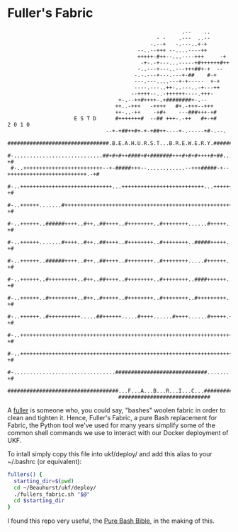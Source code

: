 # Fuller's Fabric

```
                                                       .--    ..
                                               - -    .---  ..--
                                             -.--+   -.---..+-+
                                         --..--+++ --....----++
                                         +++++-#++--...----+++     -+
                                          -+-.-+---...-----+#++++++#++
                                         -..---+---..---+++##+-+  --
                                        -.-.---+---.---+-##    #-+
                                        ---.---....---+-+-----  +-+
                                        ----.---..++-..---..-+---++
                                       --++++--..-++++++----.+++-
                                   +-.--++#++++-.+########+-.--
                                  ++..-+++   -++++   #+.-+++--+++
                                  ++-..-++    -+#+    ---###+++-+#
                     E S T D      #+++++++#  --## +++-.-++   #+-+#      2 0 1 0
                               --+-+##++#+-+-+##++----+-.-----+#-.--.
 ################################.B.E.A.H.U.R.S.T...B.R.E.W.E.R.Y.#################################
 #-............................##+#+#++####+#+#######+++#+#+#++++#+##...........................-+#
 #-..+++++++++++++++++++++++++--+-#####+++--............--+++#####-+--+++++++++++++++++++++++++.-+#
 #-..+++++++++++++++++++++++++++++...++++++++++++++++++++++++++...+++++++++++++..#+++++++++++++.-+#
 #-..++++++.......#+++++++++++++++++++++++++++++++++++++++++++++++++++++++++++++.#+++++++++++++.-+#
 #-..++++++..######++++..#++..##++++..#++++++++..#++++++++......#+++++......++++++++.....#+++++.-+#
 #-..++++++.......#++++..#++..##++++..#++++++++..#++++++++..#####+++++..###..#+++++..#####+++++.-+#
 #-..++++++..######++++..#++..##++++..#++++++++..#++++++++.....#++++++......##++++++....#++++++.-+#
 #-..++++++..#+++++++++..#++..##++++..#++++++++..#++++++++..####++++++..#..#+++++++++##...#++++.-+#
 #-..++++++..#+++++++++..#++..#+++++..#++++++++..#++++++++..#+++++++++..#+..#+++++++++++..#++++.-+#
 #-..++++++..#++++++++++.....##++++++.....#++++......#++++......#+++++.+#++...#+++++.....#+++++.-+#
 #-..++++++++++++++++++++++++++++++++++++++++++++++++++++++++++++++++++++++++..#+++++++++++++++.-+#
 #-..++++++++++++++++++++++++++++++++++++++++++++++++++++++++++++++++++++++++++++++++++++++++++.-+#
 #-................................#############################................................-+#
 ###################################...F...A...B...R...I...C...####################################
                                   #############################
```

A [fuller](https://en.wikipedia.org/wiki/Fulling) is someone who, you could
say, "bashes" woolen fabric in order to clean and tighten it. Hence, Fuller's
Fabric, a pure Bash replacement for Fabric, the Python tool we've used for many
years simplify some of the common shell commands we use to interact with our
Docker deployment of UKF.

To intall simply copy this file into ukf/deploy/ and add this alias
to your ~/.bashrc (or equivalent):

```bash
fullers() {
  starting_dir=$(pwd)
  cd ~/Beauhurst/ukf/deploy/
  ./fullers_fabric.sh "$@"
  cd $starting_dir
}
```

I found this repo very useful, the [Pure Bash Bible](https://github.com/dylanaraps/pure-bash-bible), in the making of this.

